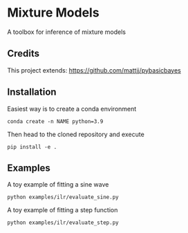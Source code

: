 # Mixture Models

A toolbox for inference of mixture models

## Credits

This project extends: https://github.com/mattjj/pybasicbayes

## Installation
 
 Easiest way is to create a conda environment
    
    conda create -n NAME python=3.9
    
 Then head to the cloned repository and execute
 
    pip install -e .
    
 ## Examples
 
 A toy example of fitting a sine wave
 
    python examples/ilr/evaluate_sine.py
    
 A toy example of fitting a step function
 
    python examples/ilr/evaluate_step.py
